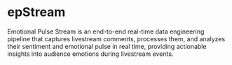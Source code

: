 # epStream
Emotional Pulse Stream is an end-to-end real-time data engineering pipeline that captures livestream comments, processes them, and analyzes their sentiment and emotional pulse in real time, providing actionable insights into audience emotions during livestream events.
